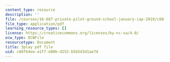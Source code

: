 ```yaml
---
content_type: resource
description: ''
file: /courses/16-687-private-pilot-ground-school-january-iap-2019/c88f64eea1f7e00bd252b5b5d3d1ae7d_PHtPau1c5sU.pdf
file_type: application/pdf
learning_resource_types: []
license: https://creativecommons.org/licenses/by-nc-sa/4.0/
ocw_type: OCWFile
resourcetype: Document
title: 3play pdf file
uid: c88f64ee-a1f7-e00b-d252-b5b5d3d1ae7d
---
```


